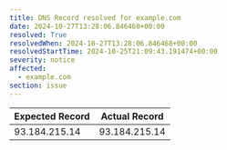 ```yaml
---
title: DNS Record resolved for example.com
date: 2024-10-27T13:28:06.846460+00:00
resolved: True
resolvedWhen: 2024-10-27T13:28:06.846468+00:00
resolvedStartTime: 2024-10-25T21:09:43.191474+00:00
severity: notice
affected:
  - example.com
section: issue
---
```


| Expected Record  | Actual Record  |
|------------------|----------------|
| 93.184.215.14 | 93.184.215.14 |
